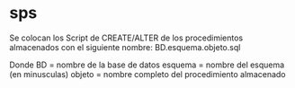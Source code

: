# sps
Se colocan los Script de CREATE/ALTER de los procedimientos almacenados con el siguiente nombre:
BD.esquema.objeto.sql

Donde BD = nombre de la base de datos
esquema = nombre del esquema (en minusculas)
objeto = nombre completo del procedimiento almacenado
